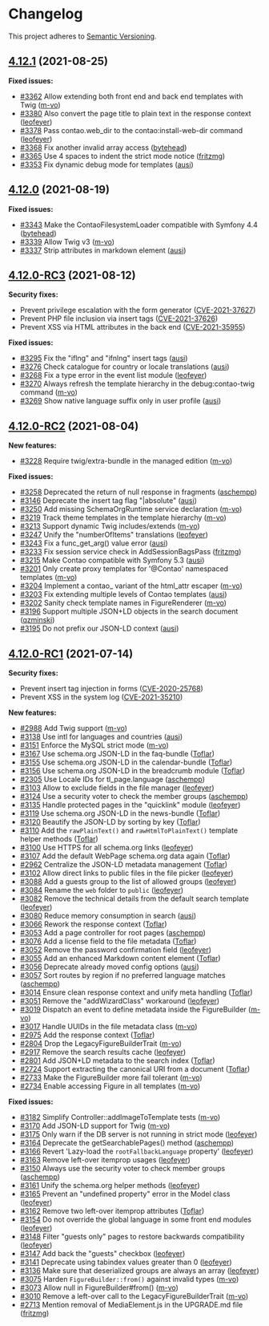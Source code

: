 # Changelog

This project adheres to [Semantic Versioning].

## [4.12.1] (2021-08-25)

**Fixed issues:**

- [#3362] Allow extending both front end and back end templates with Twig ([m-vo])
- [#3380] Also convert the page title to plain text in the response context ([leofeyer])
- [#3378] Pass contao.web_dir to the contao:install-web-dir command ([leofeyer])
- [#3368] Fix another invalid array access ([bytehead])
- [#3365] Use 4 spaces to indent the strict mode notice ([fritzmg])
- [#3353] Fix dynamic debug mode for templates ([ausi])

## [4.12.0] (2021-08-19)

**Fixed issues:**

- [#3343] Make the ContaoFilesystemLoader compatible with Symfony 4.4 ([bytehead])
- [#3339] Allow Twig v3 ([m-vo])
- [#3337] Strip attributes in markdown element ([ausi])

## [4.12.0-RC3] (2021-08-12)

**Security fixes:**

- Prevent privilege escalation with the form generator ([CVE-2021-37627])
- Prevent PHP file inclusion via insert tags ([CVE-2021-37626])
- Prevent XSS via HTML attributes in the back end ([CVE-2021-35955])

**Fixed issues:**

- [#3295] Fix the "iflng" and "ifnlng" insert tags ([ausi])
- [#3276] Check catalogue for country or locale translations ([ausi])
- [#3268] Fix a type error in the event list module ([leofeyer])
- [#3270] Always refresh the template hierarchy in the debug:contao-twig command ([m-vo])
- [#3269] Show native language suffix only in user profile ([ausi])

## [4.12.0-RC2] (2021-08-04)

**New features:**

- [#3228] Require twig/extra-bundle in the managed edition ([m-vo])

**Fixed issues:**

- [#3258] Deprecated the return of null response in fragments ([aschempp])
- [#3146] Deprecate the insert tag flag "|absolute" ([ausi])
- [#3250] Add missing SchemaOrgRuntime service declaration ([m-vo])
- [#3219] Track theme templates in the template hierarchy ([m-vo])
- [#3213] Support dynamic Twig includes/extends ([m-vo])
- [#3247] Unify the "numberOfItems" translations ([leofeyer])
- [#3243] Fix a func_get_arg() value error ([ausi])
- [#3233] Fix session service check in AddSessionBagsPass ([fritzmg])
- [#3215] Make Contao compatible with Symfony 5.3 ([ausi])
- [#3201] Only create proxy templates for '@Contao' namespaced templates ([m-vo])
- [#3204] Implement a contao_ variant of the html_attr escaper ([m-vo])
- [#3203] Fix extending multiple levels of Contao templates ([ausi])
- [#3202] Sanity check template names in FigureRenderer ([m-vo])
- [#3196] Support multiple JSON+LD objects in the search document ([qzminski])
- [#3195] Do not prefix our JSON-LD context ([ausi])

## [4.12.0-RC1] (2021-07-14)

**Security fixes:**

- Prevent insert tag injection in forms ([CVE-2020-25768])
- Prevent XSS in the system log ([CVE-2021-35210])

**New features:**

- [#2988] Add Twig support ([m-vo])
- [#3138] Use intl for languages and countries ([ausi])
- [#3151] Enforce the MySQL strict mode ([m-vo])
- [#3167] Use schema.org JSON-LD in the faq-bundle ([Toflar])
- [#3155] Use schema.org JSON-LD in the calendar-bundle ([Toflar])
- [#3156] Use schema.org JSON-LD in the breadcrumb module ([Toflar])
- [#2305] Use Locale IDs for tl_page.language ([aschempp])
- [#3103] Allow to exclude fields in the file manager ([leofeyer])
- [#3124] Use a security voter to check the member groups ([aschempp])
- [#3135] Handle protected pages in the "quicklink" module ([leofeyer])
- [#3119] Use schema.org JSON-LD in the news-bundle ([Toflar])
- [#3120] Beautify the JSON-LD by sorting by key ([Toflar])
- [#3110] Add the `rawPlainText()` and `rawHtmlToPlainText()` template helper methods ([Toflar])
- [#3100] Use HTTPS for all schema.org links ([leofeyer])
- [#3107] Add the default WebPage schema.org data again ([Toflar])
- [#2962] Centralize the JSON-LD metadata management ([Toflar])
- [#3102] Allow direct links to public files in the file picker ([leofeyer])
- [#3088] Add a guests group to the list of allowed groups ([leofeyer])
- [#3084] Rename the `web` folder to `public` ([leofeyer])
- [#3082] Remove the technical details from the default search template ([leofeyer])
- [#3080] Reduce memory consumption in search ([ausi])
- [#3066] Rework the response context ([Toflar])
- [#3053] Add a page controller for root pages ([aschempp])
- [#3076] Add a license field to the file metadata ([Toflar])
- [#3052] Remove the password confirmation field ([leofeyer])
- [#3055] Add an enhanced Markdown content element ([Toflar])
- [#3056] Deprecate already moved config options ([ausi])
- [#3057] Sort routes by region if no preferred language matches ([aschempp])
- [#3014] Ensure clean response context and unify meta handling ([Toflar])
- [#3051] Remove the "addWizardClass" workaround ([leofeyer])
- [#3019] Dispatch an event to define metadata inside the FigureBuilder ([m-vo])
- [#3017] Handle UUIDs in the file metadata class ([m-vo])
- [#2975] Add the response context ([Toflar])
- [#2804] Drop the LegacyFigureBuilderTrait ([m-vo])
- [#2917] Remove the search results cache ([leofeyer])
- [#2801] Add JSON+LD metadata to the search index ([Toflar])
- [#2724] Support extracting the canonical URI from a document ([Toflar])
- [#2733] Make the FigureBuilder more fail tolerant ([m-vo])
- [#2734] Enable accessing Figure in all templates ([m-vo])

**Fixed issues:**

- [#3182] Simplify Controller::addImageToTemplate tests ([m-vo])
- [#3170] Add JSON-LD support for Twig ([m-vo])
- [#3175] Only warn if the DB server is not running in strict mode ([leofeyer])
- [#3164] Deprecate the getSearchablePages() method ([aschempp])
- [#3166] Revert 'Lazy-load the `rootFallbackLanguage` property' ([leofeyer])
- [#3163] Remove left-over itemprop usages ([leofeyer])
- [#3150] Always use the security voter to check member groups ([aschempp])
- [#3161] Unify the schema.org helper methods ([leofeyer])
- [#3165] Prevent an "undefined property" error in the Model class ([leofeyer])
- [#3162] Remove two left-over itemprop attributes ([Toflar])
- [#3154] Do not override the global language in some front end modules ([leofeyer])
- [#3148] Filter "guests only" pages to restore backwards compatibility ([leofeyer])
- [#3147] Add back the "guests" checkbox ([leofeyer])
- [#3141] Deprecate using tabindex values greater than 0 ([leofeyer])
- [#3136] Make sure that deserialized groups are always an array ([leofeyer])
- [#3075] Harden `FigureBuilder::from()` against invalid types ([m-vo])
- [#3073] Allow null in FigureBuilder#from() ([m-vo])
- [#3010] Remove a left-over call to the LegacyFigureBuilderTrait ([m-vo])
- [#2713] Mention removal of MediaElement.js in the UPGRADE.md file ([fritzmg])

[Semantic Versioning]: https://semver.org/spec/v2.0.0.html
[4.12.1]: https://github.com/contao/contao/releases/tag/4.12.1
[4.12.0]: https://github.com/contao/contao/releases/tag/4.12.0
[4.12.0-RC3]: https://github.com/contao/contao/releases/tag/4.12.0-RC3
[4.12.0-RC2]: https://github.com/contao/contao/releases/tag/4.12.0-RC2
[4.12.0-RC1]: https://github.com/contao/contao/releases/tag/4.12.0-RC1
[CVE-2021-37627]: https://github.com/contao/contao/security/advisories/GHSA-hq5m-mqmx-fw6m
[CVE-2021-37626]: https://github.com/contao/contao/security/advisories/GHSA-r6mv-ppjc-4hgr
[CVE-2021-35955]: https://github.com/contao/contao/security/advisories/GHSA-hr3h-x6gq-rqcp
[CVE-2020-25768]: https://github.com/contao/contao/security/advisories/GHSA-f7wm-x4gw-6m23
[CVE-2021-35210]: https://github.com/contao/contao/security/advisories/GHSA-h58v-c6rf-g9f7
[aschempp]: https://github.com/aschempp
[ausi]: https://github.com/ausi
[bytehead]: https://github.com/bytehead
[fritzmg]: https://github.com/fritzmg
[leofeyer]: https://github.com/leofeyer
[m-vo]: https://github.com/m-vo
[qzminski]: https://github.com/qzminski
[Toflar]: https://github.com/Toflar
[#3362]: https://github.com/contao/contao/pull/3362
[#3380]: https://github.com/contao/contao/pull/3380
[#3378]: https://github.com/contao/contao/pull/3378
[#3368]: https://github.com/contao/contao/pull/3368
[#3365]: https://github.com/contao/contao/pull/3365
[#3353]: https://github.com/contao/contao/pull/3353
[#3343]: https://github.com/contao/contao/pull/3343
[#3339]: https://github.com/contao/contao/pull/3339
[#3337]: https://github.com/contao/contao/pull/3337
[#3295]: https://github.com/contao/contao/pull/3295
[#3276]: https://github.com/contao/contao/pull/3276
[#3268]: https://github.com/contao/contao/pull/3268
[#3270]: https://github.com/contao/contao/pull/3270
[#3269]: https://github.com/contao/contao/pull/3269
[#3228]: https://github.com/contao/contao/pull/3228
[#3258]: https://github.com/contao/contao/pull/3258
[#3146]: https://github.com/contao/contao/pull/3146
[#3250]: https://github.com/contao/contao/pull/3250
[#3219]: https://github.com/contao/contao/pull/3219
[#3213]: https://github.com/contao/contao/pull/3213
[#3247]: https://github.com/contao/contao/pull/3247
[#3243]: https://github.com/contao/contao/pull/3243
[#3233]: https://github.com/contao/contao/pull/3233
[#3215]: https://github.com/contao/contao/pull/3215
[#3201]: https://github.com/contao/contao/pull/3201
[#3204]: https://github.com/contao/contao/pull/3204
[#3203]: https://github.com/contao/contao/pull/3203
[#3202]: https://github.com/contao/contao/pull/3202
[#3196]: https://github.com/contao/contao/pull/3196
[#3195]: https://github.com/contao/contao/pull/3195
[#2988]: https://github.com/contao/contao/pull/2988
[#3138]: https://github.com/contao/contao/pull/3138
[#3151]: https://github.com/contao/contao/pull/3151
[#3167]: https://github.com/contao/contao/pull/3167
[#3155]: https://github.com/contao/contao/pull/3155
[#3156]: https://github.com/contao/contao/pull/3156
[#2305]: https://github.com/contao/contao/pull/2305
[#3103]: https://github.com/contao/contao/pull/3103
[#3124]: https://github.com/contao/contao/pull/3124
[#3135]: https://github.com/contao/contao/pull/3135
[#3119]: https://github.com/contao/contao/pull/3119
[#3120]: https://github.com/contao/contao/pull/3120
[#3110]: https://github.com/contao/contao/pull/3110
[#3100]: https://github.com/contao/contao/pull/3100
[#3107]: https://github.com/contao/contao/pull/3107
[#2962]: https://github.com/contao/contao/pull/2962
[#3102]: https://github.com/contao/contao/pull/3102
[#3088]: https://github.com/contao/contao/pull/3088
[#3084]: https://github.com/contao/contao/pull/3084
[#3082]: https://github.com/contao/contao/pull/3082
[#3080]: https://github.com/contao/contao/pull/3080
[#3066]: https://github.com/contao/contao/pull/3066
[#3053]: https://github.com/contao/contao/pull/3053
[#3076]: https://github.com/contao/contao/pull/3076
[#3052]: https://github.com/contao/contao/pull/3052
[#3055]: https://github.com/contao/contao/pull/3055
[#3056]: https://github.com/contao/contao/pull/3056
[#3057]: https://github.com/contao/contao/pull/3057
[#3014]: https://github.com/contao/contao/pull/3014
[#3051]: https://github.com/contao/contao/pull/3051
[#3019]: https://github.com/contao/contao/pull/3019
[#3017]: https://github.com/contao/contao/pull/3017
[#2975]: https://github.com/contao/contao/pull/2975
[#2804]: https://github.com/contao/contao/pull/2804
[#2917]: https://github.com/contao/contao/pull/2917
[#2801]: https://github.com/contao/contao/pull/2801
[#2724]: https://github.com/contao/contao/pull/2724
[#2733]: https://github.com/contao/contao/pull/2733
[#2734]: https://github.com/contao/contao/pull/2734
[#3182]: https://github.com/contao/contao/pull/3182
[#3170]: https://github.com/contao/contao/pull/3170
[#3175]: https://github.com/contao/contao/pull/3175
[#3164]: https://github.com/contao/contao/pull/3164
[#3166]: https://github.com/contao/contao/pull/3166
[#3163]: https://github.com/contao/contao/pull/3163
[#3150]: https://github.com/contao/contao/pull/3150
[#3161]: https://github.com/contao/contao/pull/3161
[#3165]: https://github.com/contao/contao/pull/3165
[#3162]: https://github.com/contao/contao/pull/3162
[#3154]: https://github.com/contao/contao/pull/3154
[#3148]: https://github.com/contao/contao/pull/3148
[#3147]: https://github.com/contao/contao/pull/3147
[#3141]: https://github.com/contao/contao/pull/3141
[#3136]: https://github.com/contao/contao/pull/3136
[#3075]: https://github.com/contao/contao/pull/3075
[#3073]: https://github.com/contao/contao/pull/3073
[#3010]: https://github.com/contao/contao/pull/3010
[#2713]: https://github.com/contao/contao/pull/2713
